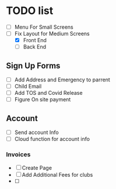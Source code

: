 # TODO list

- [ ] Menu For Small Screens
- [ ] Fix Layout for Medium Screens
  - [x] Front End
  - [ ] Back End

## Sign Up Forms

- [ ] Add Address and Emergency to parrent
- [ ] Child Email
- [ ] Add TOS and Covid Release
- [ ] Figure On site payment

## Account

- [ ] Send account Info
- [ ] Cloud function for account info

### Invoices

- [ ] Create Page
- [ ] Add Additional Fees for clubs
- [ ]
